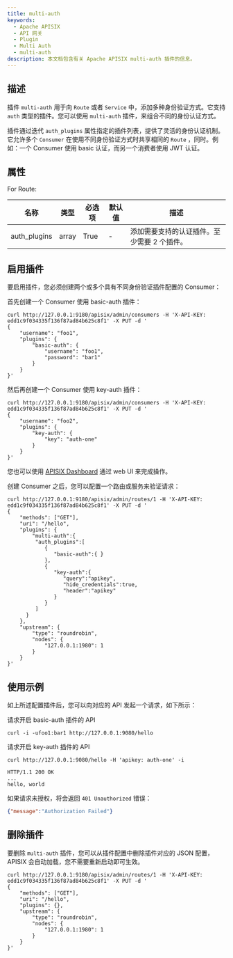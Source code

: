 ```yaml
---
title: multi-auth
keywords:
  - Apache APISIX
  - API 网关
  - Plugin
  - Multi Auth
  - multi-auth
description: 本文档包含有关 Apache APISIX multi-auth 插件的信息。
---
```


<!--
#
# Licensed to the Apache Software Foundation (ASF) under one or more
# contributor license agreements.  See the NOTICE file distributed with
# this work for additional information regarding copyright ownership.
# The ASF licenses this file to You under the Apache License, Version 2.0
# (the "License"); you may not use this file except in compliance with
# the License.  You may obtain a copy of the License at
#
#     http://www.apache.org/licenses/LICENSE-2.0
#
# Unless required by applicable law or agreed to in writing, software
# distributed under the License is distributed on an "AS IS" BASIS,
# WITHOUT WARRANTIES OR CONDITIONS OF ANY KIND, either express or implied.
# See the License for the specific language governing permissions and
# limitations under the License.
#
-->

## 描述

插件 `multi-auth` 用于向 `Route` 或者 `Service` 中，添加多种身份验证方式。它支持 `auth` 类型的插件。您可以使用 `multi-auth` 插件，来组合不同的身份认证方式。

插件通过迭代 `auth_plugins` 属性指定的插件列表，提供了灵活的身份认证机制。它允许多个 `Consumer` 在使用不同身份验证方式时共享相同的 `Route` ，同时。例如：一个 Consumer 使用 basic 认证，而另一个消费者使用 JWT 认证。

## 属性

For Route:

| 名称           | 类型    | 必选项  | 默认值 | 描述                      |
|--------------|-------|------|-----|-------------------------|
| auth_plugins | array | True | -   | 添加需要支持的认证插件。至少需要 2 个插件。 |

## 启用插件

要启用插件，您必须创建两个或多个具有不同身份验证插件配置的 Consumer：

首先创建一个 Consumer 使用 basic-auth 插件：

```shell
curl http://127.0.0.1:9180/apisix/admin/consumers -H 'X-API-KEY: edd1c9f034335f136f87ad84b625c8f1' -X PUT -d '
{
    "username": "foo1",
    "plugins": {
        "basic-auth": {
            "username": "foo1",
            "password": "bar1"
        }
    }
}'
```

然后再创建一个 Consumer 使用 key-auth 插件：

```shell
curl http://127.0.0.1:9180/apisix/admin/consumers -H 'X-API-KEY: edd1c9f034335f136f87ad84b625c8f1' -X PUT -d '
{
    "username": "foo2",
    "plugins": {
        "key-auth": {
            "key": "auth-one"
        }
    }
}'
```

您也可以使用 [APISIX Dashboard](/docs/dashboard/USER_GUIDE) 通过 web UI 来完成操作。

创建 Consumer 之后，您可以配置一个路由或服务来验证请求：

```shell
curl http://127.0.0.1:9180/apisix/admin/routes/1 -H 'X-API-KEY: edd1c9f034335f136f87ad84b625c8f1' -X PUT -d '
{
    "methods": ["GET"],
    "uri": "/hello",
    "plugins": {
        "multi-auth":{
         "auth_plugins":[
            {
               "basic-auth":{ }
            },
            {
               "key-auth":{
                  "query":"apikey",
                  "hide_credentials":true,
                  "header":"apikey"
               }
            }
         ]
      }
    },
    "upstream": {
        "type": "roundrobin",
        "nodes": {
            "127.0.0.1:1980": 1
        }
    }
}'
```

## 使用示例

如上所述配置插件后，您可以向对应的 API 发起一个请求，如下所示：

请求开启 basic-auth 插件的 API

```shell
curl -i -ufoo1:bar1 http://127.0.0.1:9080/hello
```

请求开启 key-auth 插件的 API

```shell
curl http://127.0.0.1:9080/hello -H 'apikey: auth-one' -i
```

```
HTTP/1.1 200 OK
...
hello, world
```

如果请求未授权，将会返回 `401 Unauthorized` 错误：

```json
{"message":"Authorization Failed"}
```

## 删除插件

要删除 `multi-auth` 插件，您可以从插件配置中删除插件对应的 JSON 配置，APISIX 会自动加载，您不需要重新启动即可生效。

```shell
curl http://127.0.0.1:9180/apisix/admin/routes/1 -H 'X-API-KEY: edd1c9f034335f136f87ad84b625c8f1' -X PUT -d '
{
    "methods": ["GET"],
    "uri": "/hello",
    "plugins": {},
    "upstream": {
        "type": "roundrobin",
        "nodes": {
            "127.0.0.1:1980": 1
        }
    }
}'
```
